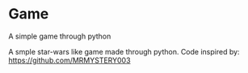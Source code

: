 # Game
A simple game through python

A smple star-wars like game made through python.
Code inspired by:  https://github.com/MRMYSTERY003
